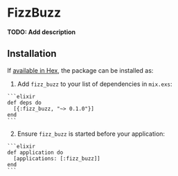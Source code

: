 # FizzBuzz

**TODO: Add description**

## Installation

If [available in Hex](https://hex.pm/docs/publish), the package can be installed as:

  1. Add `fizz_buzz` to your list of dependencies in `mix.exs`:

    ```elixir
    def deps do
      [{:fizz_buzz, "~> 0.1.0"}]
    end
    ```

  2. Ensure `fizz_buzz` is started before your application:

    ```elixir
    def application do
      [applications: [:fizz_buzz]]
    end
    ```

